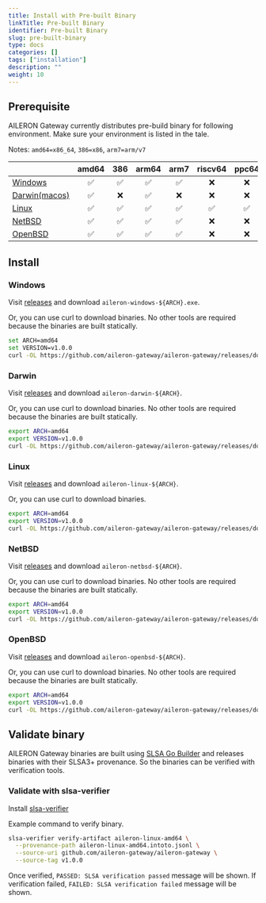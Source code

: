 ```yaml
---
title: Install with Pre-built Binary
linkTitle: Pre-built Binary
identifier: Pre-built Binary
slug: pre-built-binary
type: docs
categories: []
tags: ["installation"]
description: ""
weight: 10
---
```


## Prerequisite

AILERON Gateway currently distributes pre-build binary for following environment.
Make sure your environment is listed in the tale.

Notes: `amd64=x86_64`, `386=x86`, `arm7=arm/v7`

|  | amd64 | 386 | arm64 | arm7 | riscv64 | ppc64 | ppc64le | s390x |
| :- | :-: | :-: | :-: | :-: | :-: | :-: | :-: | :-: |
| [Windows](#windows) | ✅ | ✅ | ✅ | ✅ | ❌ | ❌ | ❌ | ❌ |
| [Darwin(macos)](#darwin) | ✅ | ❌ | ✅ | ❌ | ❌ | ❌ | ❌ | ❌ |
| [Linux](#linux) | ✅ | ✅ | ✅ | ✅ | ✅ | ✅ | ✅ | ✅ |
| [NetBSD](#netbsd) | ✅ | ✅ | ✅ | ✅ | ❌ | ❌ | ❌ | ❌ |
| [OpenBSD](#openbsd) | ✅ | ✅ | ✅ | ✅ | ❌ | ❌ | ❌ | ❌ |

## Install

### Windows

Visit [releases](https://github.com/aileron-gateway/aileron-gateway/releases) and download `aileron-windows-${ARCH}.exe`.

Or, you can use curl to download binaries.
No other tools are required because the binaries are built statically.

```bash
set ARCH=amd64
set VERSION=v1.0.0
curl -OL https://github.com/aileron-gateway/aileron-gateway/releases/download/%VERSION%/aileron-windows-%ARCH%.exe
```

### Darwin

Visit [releases](https://github.com/aileron-gateway/aileron-gateway/releases) and download `aileron-darwin-${ARCH}`.

Or, you can use curl to download binaries.
No other tools are required because the binaries are built statically.

```bash
export ARCH=amd64
export VERSION=v1.0.0
curl -OL https://github.com/aileron-gateway/aileron-gateway/releases/download/${VERSION}/aileron-darwin-${ARCH}
```

### Linux

Visit [releases](https://github.com/aileron-gateway/aileron-gateway/releases) and download `aileron-linux-${ARCH}`.

Or, you can use curl to download binaries.

```bash
export ARCH=amd64
export VERSION=v1.0.0
curl -OL https://github.com/aileron-gateway/aileron-gateway/releases/download/${VERSION}/aileron-linux-${ARCH}
```

### NetBSD

Visit [releases](https://github.com/aileron-gateway/aileron-gateway/releases) and download `aileron-netbsd-${ARCH}`.

Or, you can use curl to download binaries.
No other tools are required because the binaries are built statically.

```bash
export ARCH=amd64
export VERSION=v1.0.0
curl -OL https://github.com/aileron-gateway/aileron-gateway/releases/download/${VERSION}/aileron-netbsd-${ARCH}
```

### OpenBSD

Visit [releases](https://github.com/aileron-gateway/aileron-gateway/releases) and download `aileron-openbsd-${ARCH}`.

Or, you can use curl to download binaries.
No other tools are required because the binaries are built statically.

```bash
export ARCH=amd64
export VERSION=v1.0.0
curl -OL https://github.com/aileron-gateway/aileron-gateway/releases/download/${VERSION}/aileron-openbsd-${ARCH}
```

## Validate binary

AILERON Gateway binaries are built using [SLSA Go Builder](https://github.com/slsa-framework/slsa-github-generator/tree/main/internal/builders/go) and releases binaries with their SLSA3+ provenance.
So the binaries can be verified with verification tools.

### Validate with slsa-verifier

Install [slsa-verifier](https://github.com/slsa-framework/slsa-verifier)

Example command to verify binary.

```bash
slsa-verifier verify-artifact aileron-linux-amd64 \
  --provenance-path aileron-linux-amd64.intoto.jsonl \
  --source-uri github.com/aileron-gateway/aileron-gateway \
  --source-tag v1.0.0
```

Once verified, `PASSED: SLSA verification passed` message will be shown.
If verification failed, `FAILED: SLSA verification failed` message will be shown.
